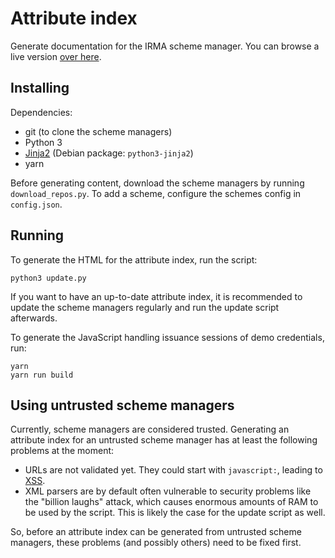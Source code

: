 # Attribute index

Generate documentation for the IRMA scheme manager. You can browse a live
version [over here](https://privacybydesign.foundation/attribute-index/en/).

## Installing

Dependencies:

  * git (to clone the scheme managers)
  * Python 3
  * [Jinja2](http://jinja.pocoo.org/) (Debian package: `python3-jinja2`)
  * yarn

Before generating content, download the scheme managers by running `download_repos.py`.
To add a scheme, configure the schemes config in `config.json`.


## Running

To generate the HTML for the attribute index, run the script:

    python3 update.py

If you want to have an up-to-date attribute index, it is recommended to update
the scheme managers regularly and run the update script afterwards.

To generate the JavaScript handling issuance sessions of demo credentials, run:

    yarn
    yarn run build

## Using untrusted scheme managers

Currently, scheme managers are considered trusted. Generating an attribute index
for an untrusted scheme manager has at least the following problems at the
moment:

  * URLs are not validated yet. They could start with `javascript:`, leading to
    [XSS](https://www.owasp.org/index.php/Cross-site_Scripting_(XSS)).
  * XML parsers are by default often vulnerable to security problems like the
    "billion laughs" attack, which causes enormous amounts of RAM to be used by
    the script. This is likely the case for the update script as well.

So, before an attribute index can be generated from untrusted scheme managers,
these problems (and possibly others) need to be fixed first.
